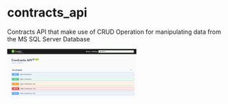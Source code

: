 # contracts_api
Contracts API that make use of CRUD Operation for manipulating data from the MS SQL Server Database

<img src="https://github.com/Tumelo-Mokhwathi/contracts_api/blob/main/Images/swagger.png" width="300" />
